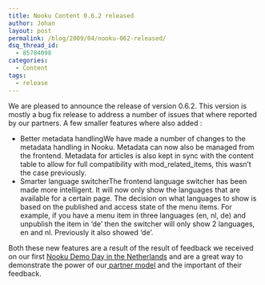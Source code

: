 ```yaml
---
title: Nooku Content 0.6.2 released
author: Johan
layout: post
permalink: /blog/2009/04/nooku-062-released/
dsq_thread_id:
  - 85784098
categories:
  - Content
tags:
  - release
---
```

We are pleased to announce the release of version 0.6.2. This version is mostly a bug fix release to address a number of issues that where reported by our partners. A few smaller features where also added :

<!--more-->

*   Better metadata handlingWe have made a number of changes to the metadata handling in Nooku. Metadata can now also be managed from the frontend. Metadata for articles is also kept in sync with the content table to allow for full compatibility with mod\_related\_items, this wasn&#8217;t the case previously.
*   Smarter language switcherThe frontend language switcher has been made more intelligent. It will now only show the languages that are available for a certain page. The decision on what languages to show is based on the published and access state of the menu items. For example, if you have a menu item in three languages (en, nl, de) and unpublish the item in &#8216;de&#8217; then the switcher will only show 2 languages, en and nl. Previously it also showed &#8216;de&#8217;.

Both these new features are a result of the result of feedback we received on our first [Nooku Demo Day in the Netherlands][1] and are a great way to demonstrate the power of our[ partner model][2] and the important of their feedback.

 [1]: en/buzz/86-nooku-demo-day-report.html "title"
 [2]: en/partners/program.html "title"